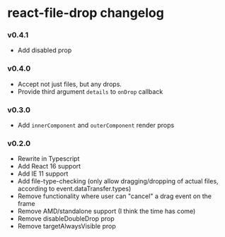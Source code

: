# react-file-drop changelog

### v0.4.1
* Add disabled prop

### v0.4.0
* Accept not just files, but any drops.
* Provide third argument `details` to `onDrop` callback

### v0.3.0
* Add `innerComponent` and `outerComponent` render props

### v0.2.0
* Rewrite in Typescript
* Add React 16 support
* Add IE 11 support
* Add file-type-checking (only allow dragging/dropping of actual files, according to event.dataTransfer.types)
* Remove functionality where user can "cancel" a drag event on the frame
* Remove AMD/standalone support (I think the time has come)
* Remove disableDoubleDrop prop
* Remove targetAlwaysVisible prop
